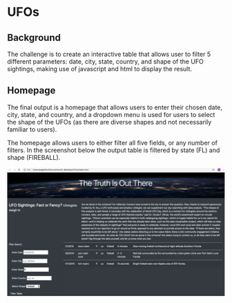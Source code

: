# UFOs

## Background
The challenge is to create an interactive table that allows user to filter 5 different parameters: date, city, state, country, and shape of the UFO sightings, making use of javascript and html to display the result. 

## Homepage 

The final output is a homepage that allows users to enter their chosen date, city, state, and country, and a dropdown menu is used for users to select the shape of the UFOs (as there are diverse shapes and not necessarily familiar to users). 

The homepage allows users to either filter all five fields, or any number of filters. In the screenshot below the output table is filtered by state (FL) and shape (FIREBALL).  

<img alt='homepage of ufo sighting with interactive table' src = 'https://github.com/pegkhiev/UFOs/blob/master/static/screenshot.png'>
